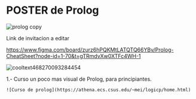 
# POSTER  de Prolog

![prolog copy](https://github.com/user-attachments/assets/00b39dff-da3c-4c1e-82f9-4759ade5b1ec)



Link de invitacion a editar

https://www.figma.com/board/zurz6hPQKMtLATQTQ66YBv/Prolog-CheatSheet?node-id=1-70&t=gTRmdvXw0XTFc4WH-1




![cooltext468270093284454](https://github.com/user-attachments/assets/95ed7198-ef85-473a-a082-d43afd1bb630)

1.- Curso un poco mas visual de Prolog, para principiantes.
    
    ![Curso de prolog](https://athena.ecs.csus.edu/~mei/logicp/home.html)

